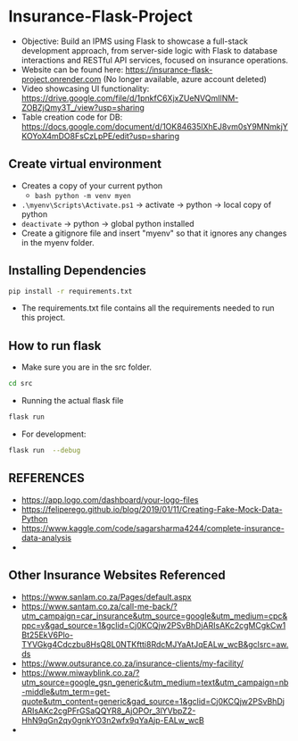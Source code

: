 # Insurance-Flask-Project
- Objective: Build an IPMS using Flask to showcase a full-stack development approach, from server-side logic with Flask to database interactions and RESTful API services, focused on insurance operations.
- Website can be found here: https://insurance-flask-project.onrender.com (No longer available, azure account deleted)
- Video showcasing UI functionality: https://drive.google.com/file/d/1pnkfC6XjxZUeNVQmIlNM-ZOBZjQmy3T_/view?usp=sharing
- Table creation code for DB: https://docs.google.com/document/d/1OK84635lXhEJ8vm0sY9MNmkjYKOYoX4mDO8FsCzLpPE/edit?usp=sharing

## Create virtual environment
- Creates a copy of your current python
    - ```bash python -m venv myen ```
- ```.\myenv\Scripts\Activate.ps1``` -> activate -> python -> local copy of python
- ```deactivate``` -> python -> global python installed
- Create a gitignore file and insert "myenv" so that it ignores any changes in the myenv folder.

## Installing Dependencies
```sh
pip install -r requirements.txt
```
- The requirements.txt file contains all the requirements needed to run this project.


## How to run flask
- Make sure you are in the src folder.
```sh
cd src
```
- Running the actual flask file
```sh  
flask run 
```

- For development:
```sh  
flask run  --debug
```

## REFERENCES
- https://app.logo.com/dashboard/your-logo-files
- https://feliperego.github.io/blog/2019/01/11/Creating-Fake-Mock-Data-Python
- https://www.kaggle.com/code/sagarsharma4244/complete-insurance-data-analysis
- 

## Other Insurance Websites Referenced
- https://www.sanlam.co.za/Pages/default.aspx
- https://www.santam.co.za/call-me-back/?utm_campaign=car_insurance&utm_source=google&utm_medium=cpc&ppc=y&gad_source=1&gclid=Cj0KCQjw2PSvBhDjARIsAKc2cgMCgkCw1Bt25EkV6Plo-TYVGkg4Cdczbu8HsQ8L0NTKftti8RdcMJYaAtJqEALw_wcB&gclsrc=aw.ds
- https://www.outsurance.co.za/insurance-clients/my-facility/
- https://www.miwayblink.co.za/?utm_source=google_gsn_generic&utm_medium=text&utm_campaign=nb-middle&utm_term=get-quote&utm_content=generic&gad_source=1&gclid=Cj0KCQjw2PSvBhDjARIsAKc2cgPFrGSaQQYR8_AjOPOr_3lYVbpZ2-HhN9qGn2qy0gnkYO3n2wfx9qYaAjp-EALw_wcB
- 
